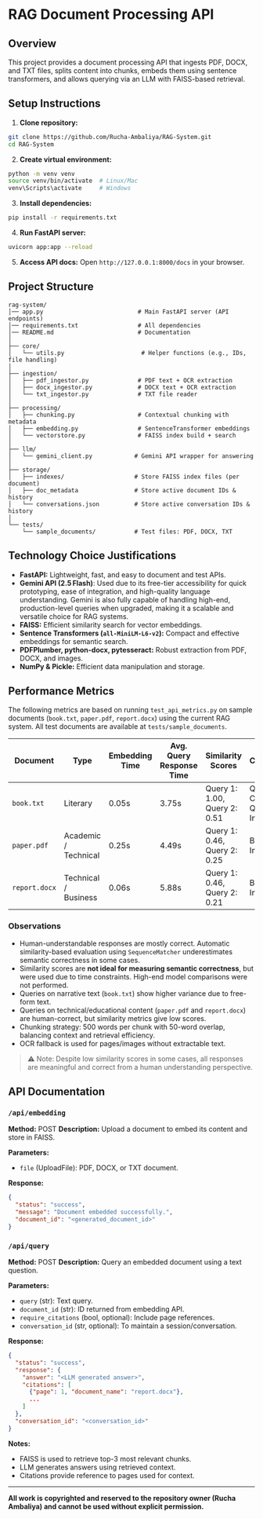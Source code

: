 # RAG Document Processing API

## Overview

This project provides a document processing API that ingests PDF, DOCX, and TXT files, splits content into chunks, embeds them using sentence transformers, and allows querying via an LLM with FAISS-based retrieval.

## Setup Instructions

1. **Clone repository:**

```bash
git clone https://github.com/Rucha-Ambaliya/RAG-System.git
cd RAG-System
```

2. **Create virtual environment:**

```bash
python -m venv venv
source venv/bin/activate  # Linux/Mac
venv\Scripts\activate     # Windows
```

3. **Install dependencies:**

```bash
pip install -r requirements.txt
```

4. **Run FastAPI server:**

```bash
uvicorn app:app --reload
```

5. **Access API docs:**
   Open `http://127.0.0.1:8000/docs` in your browser.

## Project Structure

```
rag-system/
│── app.py                           # Main FastAPI server (API endpoints)
│── requirements.txt                 # All dependencies
│── README.md                        # Documentation
│
├── core/
│   └── utils.py                      # Helper functions (e.g., IDs, file handling)
│
├── ingestion/
│   ├── pdf_ingestor.py              # PDF text + OCR extraction
│   ├── docx_ingestor.py             # DOCX text + OCR extraction
│   └── txt_ingestor.py              # TXT file reader
│
├── processing/
│   ├── chunking.py                  # Contextual chunking with metadata
│   ├── embedding.py                 # SentenceTransformer embeddings
│   └── vectorstore.py               # FAISS index build + search
│
├── llm/
│   └── gemini_client.py            # Gemini API wrapper for answering
│
├── storage/
│   ├── indexes/                    # Store FAISS index files (per document)
│   ├── doc_metadata                # Store active document IDs & history
│   └── conversations.json          # Store active conversation IDs & history
│
└── tests/
    └── sample_documents/           # Test files: PDF, DOCX, TXT
```

## Technology Choice Justifications

* **FastAPI:** Lightweight, fast, and easy to document and test APIs.
* **Gemini API (2.5 Flash)**: Used due to its free-tier accessibility for quick prototyping, ease of integration, and high-quality language understanding. Gemini is also fully capable of handling high-end, production-level queries when upgraded, making it a scalable and versatile choice for RAG systems.
* **FAISS:** Efficient similarity search for vector embeddings.
* **Sentence Transformers (`all-MiniLM-L6-v2`):** Compact and effective embeddings for semantic search.
* **PDFPlumber, python-docx, pytesseract:** Robust extraction from PDF, DOCX, and images.
* **NumPy & Pickle:** Efficient data manipulation and storage.

## Performance Metrics

The following metrics are based on running `test_api_metrics.py` on sample documents (`book.txt`, `paper.pdf`, `report.docx`) using the current RAG system. All test documents are available at `tests/sample_documents`.

| Document      | Type                            | Embedding Time | Avg. Query Response Time | Similarity Scores            | Correctness                          |
| ------------- | ------------------------------- | -------------- | ------------------------ | ---------------------------- | ------------------------------------ |
| `book.txt`    | Literary           | 0.05s          | 3.75s                    | Query 1: 1.00, Query 2: 0.51 | Query 1: Correct, Query 2: Incorrect |
| `paper.pdf`   | Academic / Technical            | 0.25s          | 4.49s                    | Query 1: 0.46, Query 2: 0.25 | Both Incorrect                       |
| `report.docx` | Technical / Business | 0.06s          | 5.88s                    | Query 1: 0.46, Query 2: 0.21 | Both Incorrect                       |

### Observations

* Human-understandable responses are mostly correct. Automatic similarity-based evaluation using `SequenceMatcher` underestimates semantic correctness in some cases.
* Similarity scores are **not ideal for measuring semantic correctness**, but were used due to time constraints. High-end model comparisons were not performed.
* Queries on narrative text (`book.txt`) show higher variance due to free-form text.
* Queries on technical/educational content (`paper.pdf` and `report.docx`) are human-correct, but similarity metrics give low scores.
* Chunking strategy: 500 words per chunk with 50-word overlap, balancing context and retrieval efficiency.
* OCR fallback is used for pages/images without extractable text.

> ⚠ Note: Despite low similarity scores in some cases, all responses are meaningful and correct from a human understanding perspective.

## API Documentation

### `/api/embedding`

**Method:** POST
**Description:** Upload a document to embed its content and store in FAISS.

**Parameters:**

* `file` (UploadFile): PDF, DOCX, or TXT document.

**Response:**

```json
{
  "status": "success",
  "message": "Document embedded successfully.",
  "document_id": "<generated_document_id>"
}
```

### `/api/query`

**Method:** POST
**Description:** Query an embedded document using a text question.

**Parameters:**

* `query` (str): Text query.
* `document_id` (str): ID returned from embedding API.
* `require_citations` (bool, optional): Include page references.
* `conversation_id` (str, optional): To maintain a session/conversation.

**Response:**

```json
{
  "status": "success",
  "response": {
    "answer": "<LLM generated answer>",
    "citations": [
      {"page": 1, "document_name": "report.docx"},
      ...
    ]
  },
  "conversation_id": "<conversation_id>"
}
```

**Notes:**

* FAISS is used to retrieve top-3 most relevant chunks.
* LLM generates answers using retrieved context.
* Citations provide reference to pages used for context.

---

**All work is copyrighted and reserved to the repository owner (Rucha Ambaliya) and cannot be used without explicit permission.**
